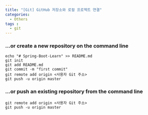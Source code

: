 ```yaml
---
title: "[Git] GitHub 저장소와 로컬 프로젝트 연결"
categories: 
  - Others
tags : 
  - git
---
```



### …or create a new repository on the command line

```shell
echo "# Spring-Boot-Learn" >> README.md
git init
git add README.md
git commit -m "first commit"
git remote add origin <사용자 Git 주소>
git push -u origin master
```

### …or push an existing repository from the command line

```shell
git remote add origin <사용자 Git 주소>
git push -u origin master
```